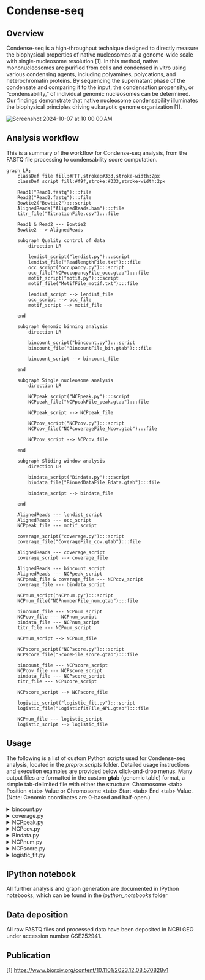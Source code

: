 # Condense-seq

## Overview

Condense-seq is a high-throughput technique designed to directly measure the biophysical properties of native nucleosomes at a genome-wide scale with single-nucleosome resolution [1]. In this method, native mononucleosomes are purified from cells and condensed in vitro using various condensing agents, including polyamines, polycations, and heterochromatin proteins. By sequencing the supernatant phase of the condensate and comparing it to the input, the condensation propensity, or “condensability,” of individual genomic nucleosomes can be determined. Our findings demonstrate that native nucleosome condensability illuminates the biophysical principles driving eukaryotic genome organization [1].

![Screenshot 2024-10-07 at 10 00 00 AM](https://github.com/user-attachments/assets/997795d9-6beb-4380-a118-38e8be7e7bb8)


## Analysis workflow
This is a summary of the workflow for Condense-seq analysis, from the FASTQ file processing to condensability score computation.

```mermaid
graph LR;
    classDef file fill:#FFF,stroke:#333,stroke-width:2px
    classDef script fill:#f9f,stroke:#333,stroke-width:2px

    Read1("Read1.fastq"):::file
    Read2("Read2.fastq"):::file
    Bowtie2("Bowtie2"):::script
    AlignedReads("AlignedReads.bam"):::file
    titr_file("TitrationFile.csv"):::file

    Read1 & Read2 --- Bowtie2
    Bowtie2 --> AlignedReads

    subgraph Quality control of data
        direction LR

        lendist_script("lendist.py"):::script
        lendist_file("ReadlengthFile.txt"):::file
        occ_script("occupancy.py"):::script
        occ_file("NCPoccupancyFile_occ.gtab"):::file
        motif_script("motif.py"):::script
        motif_file("MotifFile_motif.txt"):::file

        lendist_script --> lendist_file
        occ_script --> occ_file
        motif_script --> motif_file
    
    end

    subgraph Genomic binning analysis
        direction LR

        bincount_script("bincount.py"):::script
        bincount_file("BincountFile_bin.gtab"):::file

        bincount_script --> bincount_file

    end

    subgraph Single nucleosome analysis
        direction LR

        NCPpeak_script("NCPpeak.py"):::script    
        NCPpeak_file("NCPpeakFile_peak.gtab"):::file

        NCPpeak_script --> NCPpeak_file

        NCPcov_script("NCPcov.py"):::script
        NCPcov_file("NCPcoverageFile_Ncov.gtab"):::file
        
        NCPcov_script --> NCPcov_file

    end

    subgraph Sliding window analysis
        direction LR

        bindata_script("Bindata.py"):::script
        bindata_file("BinnedDataFile_Bdata.gtab"):::file

        bindata_script --> bindata_file

    end

    AlignedReads --- lendist_script
    AlignedReads --- occ_script
    NCPpeak_file --- motif_script

    coverage_script("coverage.py"):::script
    coverage_file("CoverageFile_cov.gtab"):::file

    AlignedReads --- coverage_script
    coverage_script --> coverage_file

    AlignedReads --- bincount_script
    AlignedReads --- NCPpeak_script
    NCPpeak_file & coverage_file --- NCPcov_script
    coverage_file --- bindata_script

    NCPnum_script("NCPnum.py"):::script
    NCPnum_file("NCPnumberFile_num.gtab"):::file

    bincount_file --- NCPnum_script    
    NCPcov_file --- NCPnum_script
    bindata_file --- NCPnum_script
    titr_file --- NCPnum_script

    NCPnum_script --> NCPnum_file

    NCPscore_script("NCPscore.py"):::script
    NCPscore_file("ScoreFile_score.gtab"):::file

    bincount_file --- NCPscore_script
    NCPcov_file --- NCPscore_script
    bindata_file --- NCPscore_script
    titr_file --- NCPscore_script
    
    NCPscore_script --> NCPscore_file

    logistic_script("logistic_fit.py"):::script
    logistic_file("LogisticfitFile_4PL.gtab"):::file

    NCPnum_file --- logistic_script
    logistic_script --> logistic_file

```

## Usage
The following is a list of custom Python scripts used for Condense-seq analysis, located in the *prepro_scripts* folder. Detailed usage instructions and execution examples are provided below click-and-drop menus. Many output files are formatted in the custom **gtab** (genomic table) format, a simple tab-delimited file with either the structure: Chromosome \<tab> Position \<tab> Value or Chromosome \<tab> Start \<tab> End \<tab> Value. (Note: Genomic coordinates are 0-based and half-open.)

<details>
<summary> bincount.py </summary>

Binning reference genome and get aligned read counts for each bin

  ```
  python bincount.py AlignedReads.bam -x ref_genome -w bin_size -o out_fname
  ```

</details>


<details>
<summary> coverage.py </summary>

Reading SAM/BAM files to get read coverage along reference genome.

  ```
  python coverage.py AlignedReads.bam -x ref_genome --chr chromosome -o out_fname --skip
  ```

</details>


<details>
<summary> NCPpeak.py </summary>

Peak calling for each nucleosome positions

  ```
  python NCPpeak.py AlignedReads.bam -x ref_genome --chr chromosome -o out_fname --skip
  ```

</details>


<details>
<summary> NCPcov.py </summary>

Compute coverage area under each nucleosome peaks

  ```
  python NCPcov.py NCPpeakFile_peak.gtab CoverageFile_cov.gtab --chr chromosome -o out_fname
  ```

</details>


<details>
<summary> Bindata.py </summary>

Compute coverage area for each sliding window along genome

  ```
  python Bindata.py CoverageFile_cov.gtab -x ref_genome --Bsize bin_size --Bstep Bin_step --chr chromosome -o out_fname
  ```

</details>


<details>
<summary> NCPnum.py </summary>

Using reads coverage/counts and titration file, estimate molecular number of nucleosomes for each bin or peak

  ```
  python NCPnum.py BincountFile_bin.gtab | NCPcoverageFile_Ncov.gtab | BinnedDataFile_Bdata.gtab -t TitrationFile.csv --tnum TitrationNumber --chr chromosome -o out_fname
  ```

</details>


<details>
<summary> NCPscore.py </summary>

Compute the condensability score, which is a negative log of molecular number ratio over input, for each genomic bin or peaks

  ```
  python NCPscore.py BincountFile_bin.gtab | NCPcoverageFile_Ncov.gtab | BinnedDataFile_Bdata.gtab -t TitrationFile.csv --tnum TitrationNumber --chr chromosome -o out_fname
  ```

</details>


<details>
<summary> logistic_fit.py </summary>

Fit the logistic curves to molecular number changes over titrations for each genomic bins

  ```
  python logistic_fit.py NCPnumFile_num.gtab -t TitrationFile.csv --tnum TitrationNumber -m FittingModel -o out_fname
  ```

</details>

## IPython notebook
All further analysis and graph generation are documented in IPython notebooks, which can be found in the *ipython_notebooks* folder

## Data deposition
All raw FASTQ files and processed data have been deposited in NCBI GEO under accession number GSE252941.

## Publication

[1] https://www.biorxiv.org/content/10.1101/2023.12.08.570828v1
